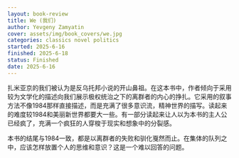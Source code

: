 ```yaml
---
layout: book-review
title: We (我们)
author: Yevgeny Zamyatin
cover: assets/img/book_covers/we.jpg
categories: classics novel politics
started: 2025-6-16
finished: 2025-6-18
status: Finished
date: 2025-6-16
---
```


扎米亚京的我们被认为是反乌托邦小说的开山鼻祖。在这本书中，作者倾向于采用较为文学化的描述向我们展示极权统治之下的离群者的内心的挣扎。它采用的叙事方法不像1984那样直接描述，而是充满了很多意识流，精神世界的描写。读起来的难度较1984和美丽新世界都要大一些。有一部分读起来让人以为本书的主人公已经疯了，充满一个疯狂的人穿梭于现实和想象中的分裂感。 

本书的结尾与1984一致，都是以离群者的失败和驯化戛然而止。在集体的队列之中，应该怎样放置个人的思维和意识？这是一个难以回答的问题。